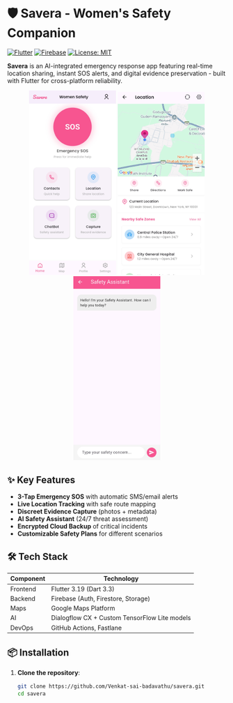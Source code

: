 # 🛡️ Savera - Women's Safety Companion

[![Flutter](https://img.shields.io/badge/Flutter-3.19-blue?logo=flutter)](https://flutter.dev)
[![Firebase](https://img.shields.io/badge/Firebase-EMBLEM-orange?logo=firebase)](https://firebase.google.com)
[![License: MIT](https://img.shields.io/badge/License-MIT-green.svg)](LICENSE)

**Savera** is an AI-integrated emergency response app featuring real-time location sharing, instant SOS alerts, and digital evidence preservation - built with Flutter for cross-platform reliability.

<div align="center">
  <img src="savera/assets/app_screenshot.jpg" width="200" alt="SOS Screen">
  <img src="savera/assets/location.jpg" width="200" alt="Tracking Screen"> 
  <img src="savera/assets/chatbot.jpg" width="200" alt="AI Assistant">
</div>

## ✨ Key Features

- **3-Tap Emergency SOS** with automatic SMS/email alerts
- **Live Location Tracking** with safe route mapping
- **Discreet Evidence Capture** (photos + metadata)
- **AI Safety Assistant** (24/7 threat assessment)
- **Encrypted Cloud Backup** of critical incidents
- **Customizable Safety Plans** for different scenarios

## 🛠️ Tech Stack

| Component | Technology |
|-----------|------------|
| Frontend  | Flutter 3.19 (Dart 3.3) |
| Backend   | Firebase (Auth, Firestore, Storage) |
| Maps      | Google Maps Platform |
| AI        | Dialogflow CX + Custom TensorFlow Lite models |
| DevOps    | GitHub Actions, Fastlane |

## 📦 Installation

1. **Clone the repository**:
   ```bash
   git clone https://github.com/Venkat-sai-badavathu/savera.git
   cd savera
